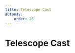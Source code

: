 ```yaml
---
title: Telescope Cast
autonav:
    order: 25
---
```


# Telescope Cast

<Asciinema src="/asciinema/telescope-asciinema.cast"></Asciinema>
